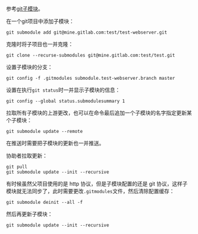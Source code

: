参考[git子模块](https://git-scm.com/book/zh/v2/Git-%E5%B7%A5%E5%85%B7-%E5%AD%90%E6%A8%A1%E5%9D%97)。



在一个git项目中添加子模块：

```
git submodule add git@mine.gitlab.com:test/test-webserver.git
```

克隆时将子项目也一并克隆：

```
git clone --recurse-submodules git@mine.gitlab.com:test/test.git
```

设置子模块的分支：

```
git config -f .gitmodules submodule.test-webserver.branch master
```

设置在执行`git status`时一并显示子模块的信息：

```
git config --global status.submodulesummary 1
```

拉取所有子模块的上游更改，也可以在命令最后追加一个子模块的名字指定更新某个子模块：

```
git submodule update --remote
```

在推送时需要把子模块的更新也一并推送。



协助者拉取更新：

```
git pull
git submodule update --init --recursive
```



有时候虽然父项目使用的是 http 协议，但是子模块配置的还是 git 协议，这样子模块就无法同步了，此时需要更改`.gitmodules`文件，然后清除配置缓存：

```
git submodule deinit --all -f
```

然后再更新子模块：

```
git submodule update --init --recursive
```

